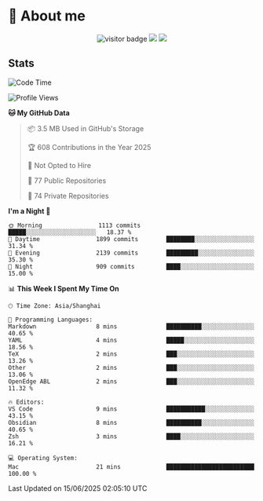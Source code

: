 <!-- ![](https://youpai.roccoshi.top/img/20200804214216.png) -->

# 🧐 About me
 
<p align="center">
<img src="https://visitor-badge.laobi.icu/badge?page_id=Lincest.Lincest&title=hits" alt="visitor badge"/>
<a href="mailto:imroccoshi@gmail.com"><img src="https://img.shields.io/badge/gmail-imroccoshi%40gmail.com-red"></a>
<a href="https://blog.roccoshi.top"><img src="https://img.shields.io/badge/blog-roccoshi-green"></a>
</p>

## Stats

<!--START_SECTION:waka-->
![Code Time](http://img.shields.io/badge/Code%20Time-2%2C524%20hrs%2039%20mins-blue)

![Profile Views](http://img.shields.io/badge/Profile%20Views-0-blue)

**🐱 My GitHub Data** 

> 📦 3.5 MB Used in GitHub's Storage 
 > 
> 🏆 608 Contributions in the Year 2025
 > 
> 🚫 Not Opted to Hire
 > 
> 📜 77 Public Repositories 
 > 
> 🔑 74 Private Repositories 
 > 
**I'm a Night 🦉** 

```text
🌞 Morning                1113 commits        █████░░░░░░░░░░░░░░░░░░░░   18.37 % 
🌆 Daytime                1899 commits        ████████░░░░░░░░░░░░░░░░░   31.34 % 
🌃 Evening                2139 commits        █████████░░░░░░░░░░░░░░░░   35.30 % 
🌙 Night                  909 commits         ████░░░░░░░░░░░░░░░░░░░░░   15.00 % 
```


📊 **This Week I Spent My Time On** 

```text
🕑︎ Time Zone: Asia/Shanghai

💬 Programming Languages: 
Markdown                 8 mins              ██████████░░░░░░░░░░░░░░░   40.65 % 
YAML                     4 mins              █████░░░░░░░░░░░░░░░░░░░░   18.56 % 
TeX                      2 mins              ███░░░░░░░░░░░░░░░░░░░░░░   13.26 % 
Other                    2 mins              ███░░░░░░░░░░░░░░░░░░░░░░   13.06 % 
OpenEdge ABL             2 mins              ███░░░░░░░░░░░░░░░░░░░░░░   11.32 % 

🔥 Editors: 
VS Code                  9 mins              ███████████░░░░░░░░░░░░░░   43.15 % 
Obsidian                 8 mins              ██████████░░░░░░░░░░░░░░░   40.65 % 
Zsh                      3 mins              ████░░░░░░░░░░░░░░░░░░░░░   16.21 % 

💻 Operating System: 
Mac                      21 mins             █████████████████████████   100.00 % 
```


 Last Updated on 15/06/2025 02:05:10 UTC
<!--END_SECTION:waka-->


